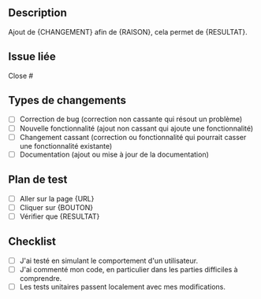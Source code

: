 ## Description
<!--- Decrivez vos changements en détail -->
Ajout de {CHANGEMENT} afin de {RAISON}, cela permet de {RESULTAT}.

## Issue liée
<!--- Merci de lier votre pull request à un issue GitHub -->
Close #

## Types de changements
<!--- Quels types de changements votre code introduit-il ? Mettez un `x` dans toutes les cases qui s'appliquent: -->
- [ ] Correction de bug (correction non cassante qui résout un problème)
- [ ] Nouvelle fonctionnalité (ajout non cassant qui ajoute une fonctionnalité)
- [ ] Changement cassant (correction ou fonctionnalité qui pourrait casser une fonctionnalité existante)
- [ ] Documentation (ajout ou mise à jour de la documentation)

## Plan de test
<!--- Décrivez comment nous pouvons tester vos modifications -->
- [ ] Aller sur la page {URL}
- [ ] Cliquer sur {BOUTON}
- [ ] Vérifier que {RESULTAT}

## Checklist
<!--- Passez en revue tous les points suivants, et mettez un `x` dans toutes les cases qui s'appliquent. -->
- [ ] J'ai testé en simulant le comportement d'un utilisateur.
- [ ] J'ai commenté mon code, en particulier dans les parties difficiles à comprendre.
- [ ] Les tests unitaires passent localement avec mes modifications.
